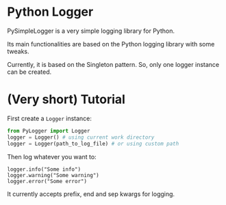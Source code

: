 # Python Logger

PySimpleLogger is a very simple logging library for Python.

Its main functionalities are based on the Python logging library with some tweaks.

Currently, it is based on the Singleton pattern. So, only one logger instance can be created.

# (Very short) Tutorial

First create a `Logger` instance:

```python
from PyLogger import Logger
logger = Logger() # using current work directory
logger = Logger(path_to_log_file) # or using custom path
```

Then log whatever you want to:

```
logger.info("Some info")
logger.warning("Some warning")
logger.error("Some error")
```

It currently accepts prefix, end and sep kwargs for logging.
